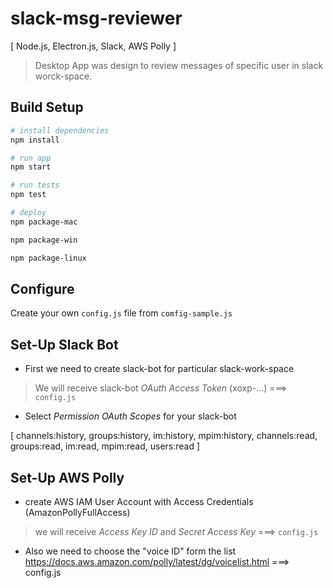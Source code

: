 # slack-msg-reviewer

[ Node.js, Electron.js, Slack, AWS Polly ]

> Desktop App was design to review messages of specific user in slack worck-space.

## Build Setup

``` bash
# install dependencies
npm install

# run app
npm start

# run tests
npm test

# deploy
npm package-mac

npm package-win

npm package-linux
```

## Configure

Create your own `config.js` file from `comfig-sample.js`


## Set-Up Slack Bot

* First we need to create slack-bot for particular slack-work-space

> We will receive slack-bot _OAuth Access Token_ (xoxp-...) ===> `config.js`

* Select _Permission OAuth Scopes_ for your slack-bot 

[ channels:history, groups:history, im:history, mpim:history, channels:read, groups:read, im:read, mpim:read, users:read ]


## Set-Up AWS Polly
* create AWS IAM User Account with Access Credentials (AmazonPollyFullAccess)

> we will receive _Access Key ID_ and _Secret Access Key_ ===> `config.js`

* Also we need to choose the "voice ID" form the list https://docs.aws.amazon.com/polly/latest/dg/voicelist.html ===> config.js
